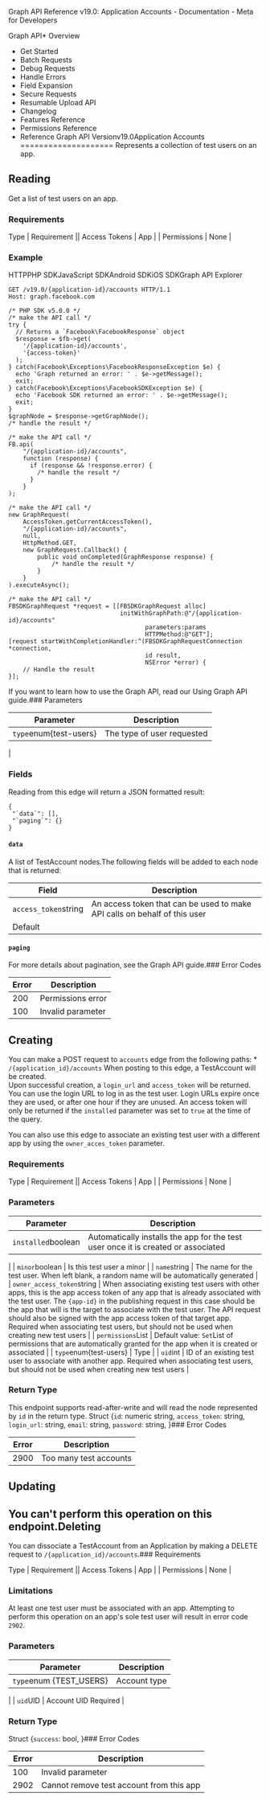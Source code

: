Graph API Reference v19.0: Application Accounts - Documentation - Meta for Developers

Graph API* Overview
* Get Started
* Batch Requests
* Debug Requests
* Handle Errors
* Field Expansion
* Secure Requests
* Resumable Upload API
* Changelog
* Features Reference
* Permissions Reference
* Reference
Graph API Versionv19.0Application Accounts
====================
Represents a collection of test users on an app.

Reading
-------
Get a list of test users on an app.

### Requirements

 Type | Requirement || Access Tokens | App |
| Permissions | None |
### Example
HTTPPHP SDKJavaScript SDKAndroid SDKiOS SDKGraph API Explorer
```
GET /v19.0/{application-id}/accounts HTTP/1.1
Host: graph.facebook.com
```
```
/* PHP SDK v5.0.0 */
/* make the API call */
try {
  // Returns a `Facebook\FacebookResponse` object
  $response = $fb->get(
    '/{application-id}/accounts',
    '{access-token}'
  );
} catch(Facebook\Exceptions\FacebookResponseException $e) {
  echo 'Graph returned an error: ' . $e->getMessage();
  exit;
} catch(Facebook\Exceptions\FacebookSDKException $e) {
  echo 'Facebook SDK returned an error: ' . $e->getMessage();
  exit;
}
$graphNode = $response->getGraphNode();
/* handle the result */
```
```
/* make the API call */
FB.api(
    "/{application-id}/accounts",
    function (response) {
      if (response && !response.error) {
        /* handle the result */
      }
    }
);
```
```
/* make the API call */
new GraphRequest(
    AccessToken.getCurrentAccessToken(),
    "/{application-id}/accounts",
    null,
    HttpMethod.GET,
    new GraphRequest.Callback() {
        public void onCompleted(GraphResponse response) {
            /* handle the result */
        }
    }
).executeAsync();
```
```
/* make the API call */
FBSDKGraphRequest *request = [[FBSDKGraphRequest alloc]
                               initWithGraphPath:@"/{application-id}/accounts"
                                      parameters:params
                                      HTTPMethod:@"GET"];
[request startWithCompletionHandler:^(FBSDKGraphRequestConnection *connection,
                                      id result,
                                      NSError *error) {
    // Handle the result
}];
```
If you want to learn how to use the Graph API, read our Using Graph API guide.### Parameters

| Parameter | Description |
| --- | --- |
| `type`enum{test-users} | The type of user requested
 |
### Fields
Reading from this edge will return a JSON formatted result:

```
{
 "`data`": [],
 "`paging`": {}
}

```
#### `data`
A list of TestAccount nodes.The following fields will be added to each node that is returned:

| Field | Description |
| --- | --- |
| `access_token`string | An access token that can be used to make API calls on behalf of this user
Default |
#### `paging`
For more details about pagination, see the Graph API guide.### Error Codes

| Error | Description |
| --- | --- |
| 200 | Permissions error |
| 100 | Invalid parameter |
Creating
--------
You can make a POST request to `accounts` edge from the following paths: * `/{application_id}/accounts`
When posting to this edge, a TestAccount will be created.  
Upon successful creation, a `login_url` and `access_token` will be returned. You can use the login URL to log in as the test user. Login URLs expire once they are used, or after one hour if they are unused. An access token will only be returned if the `installed` parameter was set to `true` at the time of the query.

You can also use this edge to associate an existing test user with a different app by using the `owner_acces_token` parameter.

### Requirements

 Type | Requirement || Access Tokens | App |
| Permissions | None |
### Parameters

| Parameter | Description |
| --- | --- |
| `installed`boolean | Automatically installs the app for the test user once it is created or associated
 |
| `minor`boolean | Is this test user a minor
 |
| `name`string | The name for the test user. When left blank, a random name will be automatically generated
 |
| `owner_access_token`string | When associating existing test users with other apps, this is the app access token of any app that is already associated with the test user. The `{app-id}` in the publishing request in this case should be the app that will is the target to associate with the test user. The API request should also be signed with the app access token of that target app. Required when associating test users, but should not be used when creating new test users
 |
| `permissions`List<Permission> | Default value: `Set`List of permissions that are automatically granted for the app when it is created or associated
 |
| `type`enum{test-users} | Type
 |
| `uid`int | ID of an existing test user to associate with another app. Required when associating test users, but should not be used when creating new test users
 |
### Return Type
This endpoint supports read-after-write and will read the node represented by `id` in the return type. Struct {`id`: numeric string, `access_token`: string, `login_url`: string, `email`: string, `password`: string, }### Error Codes

| Error | Description |
| --- | --- |
| 2900 | Too many test accounts |
Updating
--------
You can't perform this operation on this endpoint.Deleting
--------
You can dissociate a TestAccount from an Application by making a DELETE request to `/{application_id}/accounts`.### Requirements

 Type | Requirement || Access Tokens | App |
| Permissions | None |
### Limitations

At least one test user must be associated with an app. Attempting to perform this operation on an app's sole test user will result in error code `2902`.

### Parameters

| Parameter | Description |
| --- | --- |
| `type`enum {TEST\_USERS} | Account type
 |
| `uid`UID | Account UID
Required |
### Return Type
 Struct {`success`: bool, }### Error Codes

| Error | Description |
| --- | --- |
| 100 | Invalid parameter |
| 2902 | Cannot remove test account from this app |